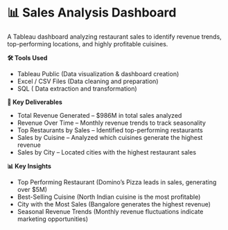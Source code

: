 # 📊 Sales Analysis Dashboard
A Tableau dashboard analyzing restaurant sales to identify revenue trends, top-performing locations, and highly profitable cuisines.

**🛠 Tools Used**
- Tableau Public (Data visualization & dashboard creation)
- Excel / CSV Files (Data cleaning and preparation)
- SQL ( Data extraction and transformation)

**📂 Key Deliverables**
- Total Revenue Generated – $986M in total sales analyzed
- Revenue Over Time – Monthly revenue trends to track seasonality
- Top Restaurants by Sales – Identified top-performing restaurants
- Sales by Cuisine – Analyzed which cuisines generate the highest revenue
- Sales by City – Located cities with the highest restaurant sales

**📊 Key Insights**
- Top Performing Restaurant (Domino’s Pizza leads in sales, generating over $5M)
- Best-Selling Cuisine (North Indian cuisine is the most profitable)
- City with the Most Sales (Bangalore generates the highest revenue)
- Seasonal Revenue Trends (Monthly revenue fluctuations indicate marketing opportunities)
